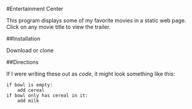 #Entertainment Center

This program displays some of my favorite movies in a static web page.
Click on any movie title to view the trailer.

##Installation


Download or clone 

##Directions

If I were writing these out as *code*, it might look something like this:

```
if bowl is empty:
    add cereal
if bowl only has cereal in it:
    add milk
```

